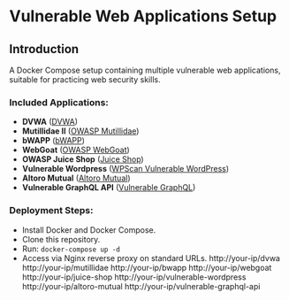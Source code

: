 # Vulnerable Web Applications Setup

## Introduction
A Docker Compose setup containing multiple vulnerable web applications, suitable for practicing web security skills.

### Included Applications:
- **DVWA** ([DVWA](https://github.com/digininja/DVWA))
- **Mutillidae II** ([OWASP Mutillidae](https://github.com/webpwnized/mutillidae))
- **bWAPP** ([bWAPP](https://github.com/raesene/bwapp))
- **WebGoat** ([OWASP WebGoat](https://github.com/WebGoat/WebGoat))
- **OWASP Juice Shop** ([Juice Shop](https://github.com/juice-shop/juice-shop))
- **Vulnerable Wordpress** ([WPScan Vulnerable WordPress](https://github.com/wpscanteam/VulnerableWordpress))
- **Altoro Mutual** ([Altoro Mutual](https://github.com/hclproducts/altoro-mutual))
- **Vulnerable GraphQL API** ([Vulnerable GraphQL](https://github.com/carvesystems/vulnerable-graphql-api))

### Deployment Steps:
- Install Docker and Docker Compose.
- Clone this repository.
- Run: `docker-compose up -d`
- Access via Nginx reverse proxy on standard URLs.
http://your-ip/dvwa
http://your-ip/mutillidae
http://your-ip/bwapp
http://your-ip/webgoat
http://your-ip/juice-shop
http://your-ip/vulnerable-wordpress
http://your-ip/altoro-mutual
http://your-ip/vulnerable-graphql-api
